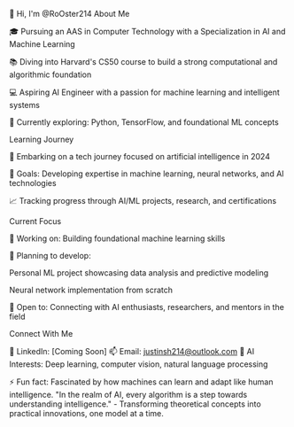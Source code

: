 👋 Hi, I'm @RoOster214
About Me

🎓 Pursuing an AAS in Computer Technology with a Specialization in AI and Machine Learning

📚 Diving into Harvard's CS50 course to build a strong computational and algorithmic foundation

💻 Aspiring AI Engineer with a passion for machine learning and intelligent systems

🌱 Currently exploring: Python, TensorFlow, and foundational ML concepts

Learning Journey

📖 Embarking on a tech journey focused on artificial intelligence in 2024

🎯 Goals: Developing expertise in machine learning, neural networks, and AI technologies

📈 Tracking progress through AI/ML projects, research, and certifications

Current Focus

🔭 Working on: Building foundational machine learning skills

📝 Planning to develop:

Personal ML project showcasing data analysis and predictive modeling

Neural network implementation from scratch


🤝 Open to: Connecting with AI enthusiasts, researchers, and mentors in the field

Connect With Me

🔗 LinkedIn: [Coming Soon]
📫 Email: justinsh214@outlook.com
🤖 AI Interests: Deep learning, computer vision, natural language processing

⚡ Fun fact: Fascinated by how machines can learn and adapt like human intelligence.
"In the realm of AI, every algorithm is a step towards understanding intelligence." - Transforming theoretical concepts into practical innovations, one model at a time.
